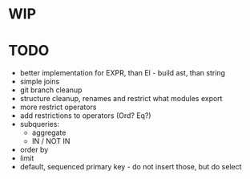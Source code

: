 # WIP

# TODO

- better implementation for EXPR, than EI - build ast, than string
- simple joins
- git branch cleanup
- structure cleanup, renames and restrict what modules export
- more restrict operators
- add restrictions to operators (Ord? Eq?)
- subqueries:
  - aggregate
  - IN / NOT IN
- order by
- limit
- default, sequenced primary key - do not insert those, but do select
